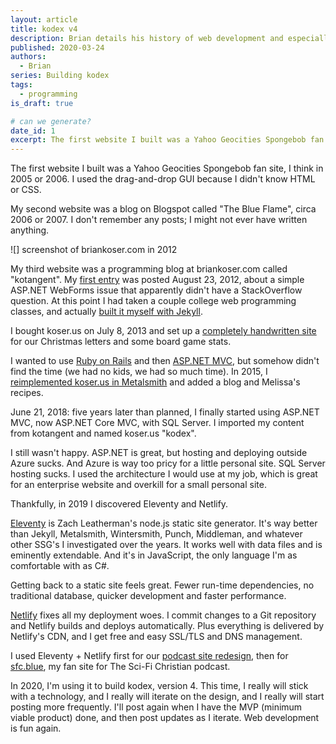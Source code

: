 ```yaml
---
layout: article
title: kodex v4
description: Brian details his history of web development and especially the history of his personal blog sites.
published: 2020-03-24
authors:
  - Brian
series: Building kodex
tags: 
  - programming
is_draft: true

# can we generate?
date_id: 1
excerpt: The first website I built was a Yahoo Geocities Spongebob fan site, I think in 2005 or 2006. I used the drag-and-drop GUI because I didn't know HTML or CSS.
---
```

The first website I built was a Yahoo Geocities Spongebob fan site, I think in 2005 or 2006. I used the drag-and-drop GUI because I didn't know HTML or CSS.

My second website was a blog on Blogspot called "The Blue Flame", circa 2006 or 2007. I don't remember any posts; I might not ever have written anything.

![] screenshot of briankoser.com in 2012

My third website was a programming blog at briankoser.com called "kotangent". My [first entry]() was posted August 23, 2012, about a simple ASP.NET WebForms issue that apparently didn't have a StackOverflow question. At this point I had taken a couple college web programming classes, and actually [built it myself with Jekyll](https://github.com/briankoser/kotangent-jekyll).

I bought koser.us on July 8, 2013 and set up a [completely handwritten site](https://github.com/briankoser/koser.us) for our Christmas letters and some board game stats.

I wanted to use [Ruby on Rails](post) and then [ASP.NET MVC](post), but somehow didn't find the time (we had no kids, we had so much time). In 2015, I [reimplemented koser.us in Metalsmith](https://github.com/briankoser/koser.us-metalsmith) and added a blog and Melissa's recipes.

June 21, 2018: five years later than planned, I finally started using ASP.NET MVC, now ASP.NET Core MVC, with SQL Server. I imported my content from kotangent and named koser.us "kodex".

I still wasn't happy. ASP.NET is great, but hosting and deploying outside Azure sucks. And Azure is way too pricy for a little personal site. SQL Server hosting sucks. I used the architecture I would use at my job, which is great for an enterprise website and overkill for a small personal site.

Thankfully, in 2019 I discovered Eleventy and Netlify.

[Eleventy](https://www.11ty.dev/) is Zach Leatherman's node.js static site generator. It's way better than Jekyll, Metalsmith, Wintersmith, Punch, Middleman, and whatever other SSG's I investigated over the years. It works well with data files and is eminently extendable. And it's in JavaScript, the only language I'm as comfortable with as C#.

Getting back to a static site feels great. Fewer run-time dependencies, no traditional database, quicker development and faster performance.

[Netlify](https://www.netlify.com/) fixes all my deployment woes. I commit changes to a Git repository and Netlify builds and deploys automatically. Plus everything is delivered by Netlify's CDN, and I get free and easy SSL/TLS and DNS management.

I used Eleventy + Netlify first for our [podcast site redesign](https://tto.koser.us), then for [sfc.blue](https://sfc.blue), my fan site for The Sci-Fi Christian podcast.

In 2020, I'm using it to build kodex, version 4. This time, I really will stick with a technology, and I really will iterate on the design, and I really will start posting more frequently. I'll post again when I have the MVP (minimum viable product) done, and then post updates as I iterate. Web development is fun again.